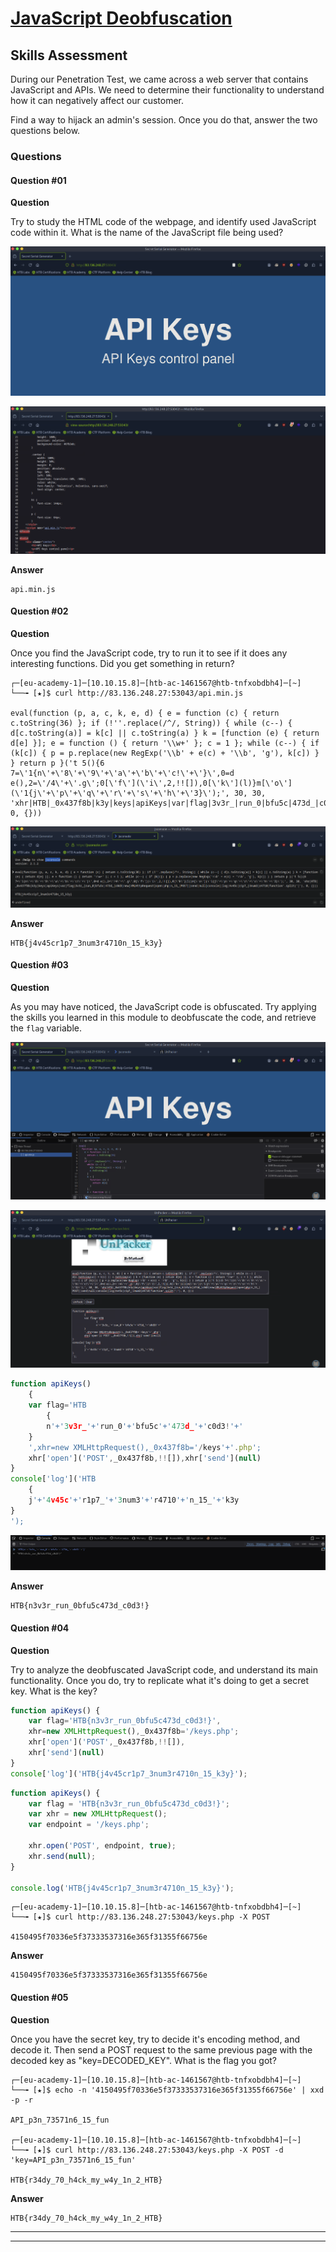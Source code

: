 # [JavaScript Deobfuscation](https://academy.hackthebox.com/module/details/41)

## Skills Assessment

During our Penetration Test, we came across a web server that contains JavaScript and APIs. We need to determine their functionality to understand how it can negatively affect our customer.

Find a way to hijack an admin's session. Once you do that, answer the two questions below.

### Questions

#### Question #01

**Question**

Try to study the HTML code of the webpage, and identify used JavaScript code within it. What is the name of the JavaScript file being used?

![Firefox - Homepage](./assets/screenshots/javascript_deobfuscation_firefox_homepage.png)

![Firefox - Homepage Source Code](./assets/screenshots/javascript_deobfuscation_firefox_homepage_source_code.png)

**Answer**

```
api.min.js
```

#### Question #02

**Question**

Once you find the JavaScript code, try to run it to see if it does any interesting functions. Did you get something in return?

```
┌─[eu-academy-1]─[10.10.15.8]─[htb-ac-1461567@htb-tnfxobdbh4]─[~]
└──╼ [★]$ curl http://83.136.248.27:53043/api.min.js

eval(function (p, a, c, k, e, d) { e = function (c) { return c.toString(36) }; if (!''.replace(/^/, String)) { while (c--) { d[c.toString(a)] = k[c] || c.toString(a) } k = [function (e) { return d[e] }]; e = function () { return '\\w+' }; c = 1 }; while (c--) { if (k[c]) { p = p.replace(new RegExp('\\b' + e(c) + '\\b', 'g'), k[c]) } } return p }('t 5(){6 7=\'1{n\'+\'8\'+\'9\'+\'a\'+\'b\'+\'c!\'+\'}\',0=d e(),2=\'/4\'+\'.g\';0[\'f\'](\'i\',2,!![]),0[\'k\'](l)}m[\'o\'](\'1{j\'+\'p\'+\'q\'+\'r\'+\'s\'+\'h\'+\'3}\');', 30, 30, 'xhr|HTB|_0x437f8b|k3y|keys|apiKeys|var|flag|3v3r_|run_0|bfu5c|473d_|c0d3|new|XMLHttpRequest|open|php|n_15_|POST||send|null|console||log|4v45c|r1p7_|3num3|r4710|function'.split('|'), 0, {}))
```

![Firefox - jsconsole](./assets/screenshots/javascript_deobfuscation_firefox_jsconsole.png)

**Answer**

```
HTB{j4v45cr1p7_3num3r4710n_15_k3y}
```

#### Question #03

**Question**

As you may have noticed, the JavaScript code is obfuscated. Try applying the skills you learned in this module to deobfuscate the code, and retrieve the `flag` variable.

![Firefox - DevTools Debugger Pretty Print](./assets/screenshots/javascript_deobfuscation_firefox_devtools_debugger_pretty_print.png)

![Firefox - UnPacker (https://matthewfl.com/unPacker.html)](./assets/screenshots/javascript_deobfuscation_firefox_unpacker.png)

```javascript
function apiKeys()
	{
	var flag='HTB
		{
		n'+'3v3r_'+'run_0'+'bfu5c'+'473d_'+'c0d3!'+'
	}
	',xhr=new XMLHttpRequest(),_0x437f8b='/keys'+'.php';
	xhr['open']('POST',_0x437f8b,!![]),xhr['send'](null)
}
console['log']('HTB
	{
	j'+'4v45c'+'r1p7_'+'3num3'+'r4710'+'n_15_'+'k3y
}
');
```

![Firefox - DevTools Console](./assets/screenshots/javascript_deobfuscation_firefox_devtools_console.png)

**Answer**

```
HTB{n3v3r_run_0bfu5c473d_c0d3!}
```

#### Question #04

**Question**

Try to analyze the deobfuscated JavaScript code, and understand its main functionality. Once you do, try to replicate what it's doing to get a secret key. What is the key?

```javascript
function apiKeys() {
    var flag='HTB{n3v3r_run_0bfu5c473d_c0d3!}',
    xhr=new XMLHttpRequest(),_0x437f8b='/keys.php';
    xhr['open']('POST',_0x437f8b,!![]),
    xhr['send'](null)
}
console['log']('HTB{j4v45cr1p7_3num3r4710n_15_k3y}');
```

```javascript
function apiKeys() {
    var flag = 'HTB{n3v3r_run_0bfu5c473d_c0d3!}';
    var xhr = new XMLHttpRequest();
    var endpoint = '/keys.php';
    
    xhr.open('POST', endpoint, true);
    xhr.send(null);
}

console.log('HTB{j4v45cr1p7_3num3r4710n_15_k3y}');
```

```
┌─[eu-academy-1]─[10.10.15.8]─[htb-ac-1461567@htb-tnfxobdbh4]─[~]
└──╼ [★]$ curl http://83.136.248.27:53043/keys.php -X POST 

4150495f70336e5f37333537316e365f31355f66756e
```

**Answer**

```
4150495f70336e5f37333537316e365f31355f66756e
```

#### Question #05

**Question**

Once you have the secret key, try to decide it's encoding method, and decode it. Then send a POST request to the same previous page with the decoded key as "key=DECODED_KEY". What is the flag you got?

```
┌─[eu-academy-1]─[10.10.15.8]─[htb-ac-1461567@htb-tnfxobdbh4]─[~]
└──╼ [★]$ echo -n '4150495f70336e5f37333537316e365f31355f66756e' | xxd -p -r

API_p3n_73571n6_15_fun

┌─[eu-academy-1]─[10.10.15.8]─[htb-ac-1461567@htb-tnfxobdbh4]─[~]
└──╼ [★]$ curl http://83.136.248.27:53043/keys.php -X POST -d 'key=API_p3n_73571n6_15_fun'

HTB{r34dy_70_h4ck_my_w4y_1n_2_HTB}
```

**Answer**

```
HTB{r34dy_70_h4ck_my_w4y_1n_2_HTB}
```

---
---
